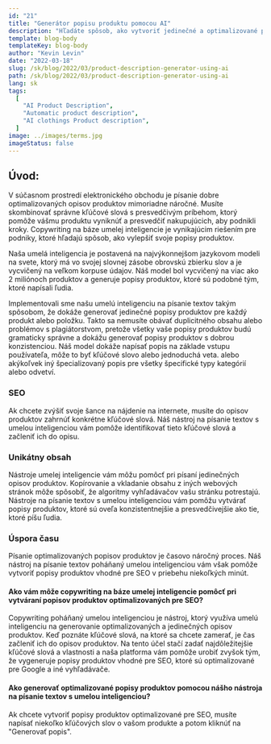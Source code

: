```yaml
---
id: "21"
title: "Generátor popisu produktu pomocou AI"
description: "Hľadáte spôsob, ako vytvoriť jedinečné a optimalizované popisy produktov? Ak áno, možno by ste mali zvážiť použitie copywritingu s umelou inteligenciou. Tento nástroj využíva umelú inteligenciu na generovanie opisov produktov, ktoré sú prispôsobené vašim konkrétnym kľúčovým slovám."
template: blog-body
templateKey: blog-body
author: "Kevin Levin"
date: "2022-03-18"
slug: /sk/blog/2022/03/product-description-generator-using-ai
path: /sk/blog/2022/03/product-description-generator-using-ai
lang: sk
tags:
  [
    "AI Product Description",
    "Automatic product description",
    "AI clothings Product description",
  ]
image: ../images/terms.jpg
imageStatus: false
---
```


## Úvod:

V súčasnom prostredí elektronického obchodu je písanie dobre optimalizovaných opisov produktov mimoriadne náročné. Musíte skombinovať správne kľúčové slová s presvedčivým príbehom, ktorý pomôže vášmu produktu vyniknúť a presvedčiť nakupujúcich, aby podnikli kroky. Copywriting na báze umelej inteligencie je vynikajúcim riešením pre podniky, ktoré hľadajú spôsob, ako vylepšiť svoje popisy produktov.

Naša umelá inteligencia je postavená na najvýkonnejšom jazykovom modeli na svete, ktorý má vo svojej slovnej zásobe obrovskú zbierku slov a je vycvičený na veľkom korpuse údajov. Náš model bol vycvičený na viac ako 2 miliónoch produktov a generuje popisy produktov, ktoré sú podobné tým, ktoré napísali ľudia.

Implementovali sme našu umelú inteligenciu na písanie textov takým spôsobom, že dokáže generovať jedinečné popisy produktov pre každý produkt alebo položku. Takto sa nemusíte obávať duplicitného obsahu alebo problémov s plagiátorstvom, pretože všetky vaše popisy produktov budú gramaticky správne a dokážu generovať popisy produktov s dobrou konzistenciou. Náš model dokáže napísať popis na základe vstupu používateľa, môže to byť kľúčové slovo alebo jednoduchá veta. alebo akýkoľvek iný špecializovaný popis pre všetky špecifické typy kategórií alebo odvetví.

### SEO

Ak chcete zvýšiť svoje šance na nájdenie na internete, musíte do opisov produktov zahrnúť konkrétne kľúčové slová. Náš nástroj na písanie textov s umelou inteligenciou vám pomôže identifikovať tieto kľúčové slová a začleniť ich do opisu.

### Unikátny obsah

Nástroje umelej inteligencie vám môžu pomôcť pri písaní jedinečných opisov produktov. Kopírovanie a vkladanie obsahu z iných webových stránok môže spôsobiť, že algoritmy vyhľadávačov vašu stránku potrestajú. Nástroje na písanie textov s umelou inteligenciou vám pomôžu vytvárať popisy produktov, ktoré sú oveľa konzistentnejšie a presvedčivejšie ako tie, ktoré píšu ľudia.

### Úspora času

Písanie optimalizovaných popisov produktov je časovo náročný proces. Náš nástroj na písanie textov poháňaný umelou inteligenciou vám však pomôže vytvoriť popisy produktov vhodné pre SEO v priebehu niekoľkých minút.

#### Ako vám môže copywriting na báze umelej inteligencie pomôcť pri vytváraní popisov produktov optimalizovaných pre SEO?

Copywriting poháňaný umelou inteligenciou je nástroj, ktorý využíva umelú inteligenciu na generovanie optimalizovaných a jedinečných opisov produktov. Keď poznáte kľúčové slová, na ktoré sa chcete zamerať, je čas začleniť ich do opisov produktov. Na tento účel stačí zadať najdôležitejšie kľúčové slová a vlastnosti a naša platforma vám pomôže urobiť zvyšok tým, že vygeneruje popisy produktov vhodné pre SEO, ktoré sú optimalizované pre Google a iné vyhľadávače.

#### Ako generovať optimalizované popisy produktov pomocou nášho nástroja na písanie textov s umelou inteligenciou?

Ak chcete vytvoriť popisy produktov optimalizované pre SEO, musíte napísať niekoľko kľúčových slov o vašom produkte a potom kliknúť na "Generovať popis".
